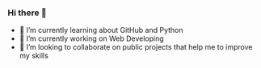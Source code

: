### Hi there 👋

- 🌱 I’m currently learning about GitHub and Python
- 🔭 I’m currently working on Web Developing 
- 👯 I’m looking to collaborate on public projects that help me to improve my skills

<!--
**luisglinares/luisglinares** is a ✨ _special_ ✨ repository because its `README.md` (this file) appears on your GitHub profile.

Here are some ideas to get you started:

- 🔭 I’m currently working on ...
- 🌱 I’m currently learning ...
- 👯 I’m looking to collaborate on ...
- 🤔 I’m looking for help with ...
- 💬 Ask me about ...
- 📫 How to reach me: ...
- 😄 Pronouns: ...
- ⚡ Fun fact: ...
-->

